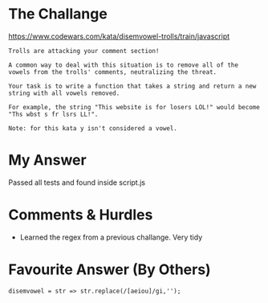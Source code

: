 # The Challange

https://www.codewars.com/kata/disemvowel-trolls/train/javascript

```
Trolls are attacking your comment section!

A common way to deal with this situation is to remove all of the vowels from the trolls' comments, neutralizing the threat.

Your task is to write a function that takes a string and return a new string with all vowels removed.

For example, the string "This website is for losers LOL!" would become "Ths wbst s fr lsrs LL!".

Note: for this kata y isn't considered a vowel.
```

# My Answer

Passed all tests and found inside script.js

# Comments & Hurdles

* Learned the regex from a previous challange. Very tidy

# Favourite Answer (By Others)
```
disemvowel = str => str.replace(/[aeiou]/gi,'');
```